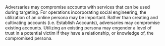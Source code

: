 Adversaries may compromise accounts with services that can be used during targeting. For operations incorporating social engineering, the utilization of an online persona may be important. Rather than creating and cultivating accounts (i.e. Establish Accounts), adversaries may compromise existing accounts. Utilizing an existing persona may engender a level of trust in a potential victim if they have a relationship, or knowledge of, the compromised persona.
